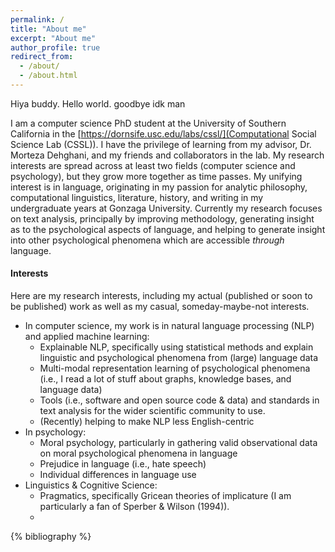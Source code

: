 ```yaml
---
permalink: /
title: "About me"
excerpt: "About me"
author_profile: true
redirect_from: 
  - /about/
  - /about.html
---
```


Hiya buddy.
Hello world. goodbye
idk man

I am a computer science PhD student at the University of Southern California in the [https://dornsife.usc.edu/labs/cssl/](Computational Social Science Lab (CSSL)). I have the privilege of learning from my advisor, Dr. Morteza Dehghani, and my friends and collaborators in the lab. My research interests are spread across at least two fields (computer science and psychology), but they grow more together as time passes. My unifying interest is in language, originating in my passion for analytic philosophy, computational linguistics, literature, history, and writing in my undergraduate years at Gonzaga University. Currently my research focuses on text analysis, principally by improving methodology, generating insight as to the psychological aspects of language, and helping to generate insight into other psychological phenomena which are accessible _through_ language. 

#### Interests

Here are my research interests, including my actual (published or soon to be published) work as well as my casual, someday-maybe-not interests.

* In computer science, my work is in natural language processing (NLP) and applied machine learning: 
    * Explainable NLP, specifically using statistical methods and explain linguistic and psychological phenomena from (large) language data
    * Multi-modal representation learning of psychological phenomena (i.e., I read a lot of stuff about graphs, knowledge bases, and language data)
    * Tools (i.e., software and open source code & data) and standards in text analysis for the wider scientific community to use.
    * (Recently) helping to make NLP less English-centric
* In psychology: 
    * Moral psychology, particularly in gathering valid observational data on moral psychological phenomena in language
    * Prejudice in language (i.e., hate speech)
    * Individual differences in language use
* Linguistics & Cognitive Science:
    * Pragmatics, specifically Gricean theories of implicature (I am particularly a fan of Sperber & Wilson (1994)). 
    * 

{% bibliography %}